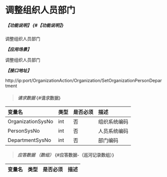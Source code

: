 # 调整组织人员部门
##### _【功能说明】_ {#【功能说明】}

调整组织人员部门

_**【应用场景】**_

调整组织人员部门

_**【接口地址】**_

http://ip:port/OrganizationAction/Organization/SetOrganizationPersonDepartment

> #### _请求数据_ {#请求数据}

| 变量名 | 类型 | 是否必须 | 描述 |
| :--- | :--- | :--- | :--- |
| OrganizationSysNo | int | 否 | 组织系统编码 |
| PersonSysNo | int | 否 | 人员系统编码 |
| DepartmentSysNo | int | 否 | 部门编码|


> #### _应答数据 （数组）_ {#应答数据-（巡河记录数组）}

| 变量名 | 类型 | 是否必须 | 描述 |
| :--- | :--- | :--- | :--- |




